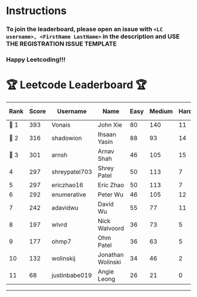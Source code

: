 # Instructions
### To join the leaderboard, please open an issue with `<LC username>, <FirstName LastName>` in the description and USE THE REGISTRATION ISSUE TEMPLATE
### Happy Leetcoding!!!


# 🏆 Leetcode Leaderboard 🏆

| Rank | Score | Username       | Name | Easy | Medium | Hard | Problems Solved |
|------|----------------|-----------------|-------------------|--------------|--------------|--------------|--------------|
| 🥇 1 | 393 | Vonais | John Xie | 80 | 140 | 11 | 231 |
| 🥈 2 | 316 | shadowion | Ihsaan Yasin | 88 | 93 | 14 | 195 |
| 🥉 3 | 301 | arnsh | Arnav Shah | 46 | 105 | 15 | 166 |
| 4 | 297 | shreypatel703 | Shrey Patel | 50 | 113 | 7 | 170 |
| 5 | 297 | ericzhao16 | Eric Zhao | 50 | 113 | 7 | 170 |
| 6 | 292 | enumerative | Peter Wu | 46 | 105 | 12 | 163 |
| 7 | 242 | adavidwu | David Wu | 55 | 77 | 11 | 143 |
| 8 | 197 | wlvrd | Nick Walvoord | 36 | 73 | 5 | 114 |
| 9 | 177 | ohmp7 | Ohm Patel | 36 | 63 | 5 | 104 |
| 10 | 132 | wolinskij | Jonathan Wolinski | 34 | 46 | 2 | 82 |
| 11 | 68 | justinbabe019 | Angie Leong | 26 | 21 | 0 | 47 |
---